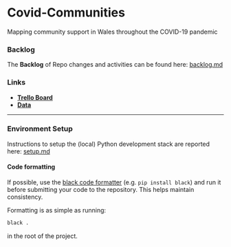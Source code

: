 # Covid-Communities
Mapping community support in Wales throughout the COVID-19 pandemic

### Backlog

The **Backlog** of Repo changes and activities can be found here: [backlog.md](backlog.md)  

### Links

* [**Trello Board**](https://trello.com/b/md6nzy26)
* [**Data**](https://trello.com/c/t76YK8VL)

--- 

### Environment Setup 

Instructions to setup the (local) Python development stack are reported here: 
[setup.md](./setup.md)

#### Code formatting

If possible, use the [black code formatter](https://github.com/python/black) (e.g.
`pip install black`) and run it before submitting your code to the repository. 
This helps maintain consistency.

Formatting is as simple as running:

```bash
black .
```

in the root of the project.

